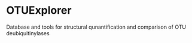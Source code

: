 # OTUExplorer
Database and tools for structural qunantification and comparison of OTU deubiquitinylases
